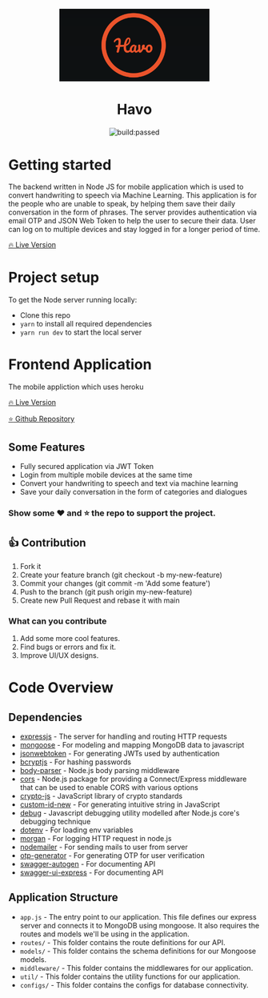 <p align="center"><img src="./screenshots/0.png" width=300  align="center"></p>
<h1 align="center">Havo</h1>
<p align="center"><img align="center" src="https://api.travis-ci.com/travis-ci/travis-web.svg" alt="build:passed"></p>

# Getting started

The backend written in Node JS for mobile application which is used to convert handwriting to speech via Machine Learning. This application is for the people who are unable to speak, by helping them save their daily conversation in the form of phrases. The server provides authentication via email OTP and JSON Web Token to help the user to secure their data. User can log on to multiple devices and stay logged in for a longer period of time.

[🔥 Live Version](https://handwritingbackend.herokuapp.com)

# Project setup

To get the Node server running locally:

- Clone this repo
- `yarn` to install all required dependencies
- `yarn run dev` to start the local server

# Frontend Application

The mobile appliction which uses heroku

[🔥 Live Version](https://github.com/200-DevelopersFound/Havo/blob/main/apk/app.apk?raw=true)

[:star: Github Repository](https://github.com/200-DevelopersFound/Havo)

## Some Features

- Fully secured application via JWT Token
- Login from multiple mobile devices at the same time
- Convert your handwriting to speech and text via machine learning
- Save your daily conversation in the form of categories and dialogues

### Show some :heart: and :star: the repo to support the project.

## 👍 Contribution

1. Fork it
2. Create your feature branch (git checkout -b my-new-feature)
3. Commit your changes (git commit -m 'Add some feature')
4. Push to the branch (git push origin my-new-feature)
5. Create new Pull Request and rebase it with main

### What can you contribute

1. Add some more cool features.
2. Find bugs or errors and fix it.
3. Improve UI/UX designs.

# Code Overview

## Dependencies

- [expressjs](https://github.com/expressjs/express) - The server for handling and routing HTTP requests
- [mongoose](https://github.com/Automattic/mongoose) - For modeling and mapping MongoDB data to javascript
- [jsonwebtoken](https://github.com/auth0/node-jsonwebtoken) - For generating JWTs used by authentication
- [bcryptjs](https://www.npmjs.com/package/bcryptjs) - For hashing passwords
- [body-parser](https://www.npmjs.com/package/body-parser) - Node.js body parsing middleware
- [cors](https://www.npmjs.com/package/cors) - Node.js package for providing a Connect/Express middleware that can be used to enable CORS with various options
- [crypto-js](https://www.npmjs.com/package/crypto-js) - JavaScript library of crypto standards
- [custom-id-new](https://www.npmjs.com/package/custom-id-new) - For generating intuitive string in JavaScript
- [debug](https://www.npmjs.com/package/debug) - Javascript debugging utility modelled after Node.js core's debugging technique
- [dotenv](https://www.npmjs.com/package/dotenv) - For loading env variables
- [morgan](https://www.npmjs.com/package/morgan) - For logging HTTP request in node.js
- [nodemailer](https://www.npmjs.com/package/nodemailer) - For sending mails to user from server
- [otp-generator](https://www.npmjs.com/package/otp-generator) - For generating OTP for user verification
- [swagger-autogen](https://www.npmjs.com/package/swagger-autogen) - For documenting API
- [swagger-ui-express](https://www.npmjs.com/package/swagger-ui-express) - For documenting API

## Application Structure

- `app.js` - The entry point to our application. This file defines our express server and connects it to MongoDB using mongoose. It also requires the routes and models we'll be using in the application.
- `routes/` - This folder contains the route definitions for our API.
- `models/` - This folder contains the schema definitions for our Mongoose models.
- `middleware/` - This folder contains the middlewares for our application.
- `util/` - This folder contains the utility functions for our application.
- `configs/` - This folder contains the configs for database connectivity.
